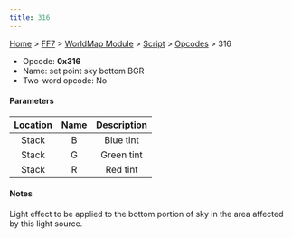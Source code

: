 ```yaml
---
title: 316
---
```


[Home](/ff7-flat-wiki/Main%20Page.md) > [FF7](/ff7-flat-wiki/FF7.md) > [WorldMap Module](/ff7-flat-wiki/FF7/WorldMap%20Module.md) > [Script](/ff7-flat-wiki/FF7/WorldMap%20Module/Script.md) > [Opcodes](/ff7-flat-wiki/FF7/WorldMap%20Module/Script/Opcodes.md) > 316

-   Opcode: **0x316**
-   Name: set point sky bottom BGR
-   Two-word opcode: No

#### Parameters

| Location | Name | Description |
|:--------:|:----:|:-----------:|
|  Stack   |  B   |  Blue tint  |
|  Stack   |  G   | Green tint  |
|  Stack   |  R   |  Red tint   |

#### Notes

Light effect to be applied to the bottom portion of sky in the area
affected by this light source.
